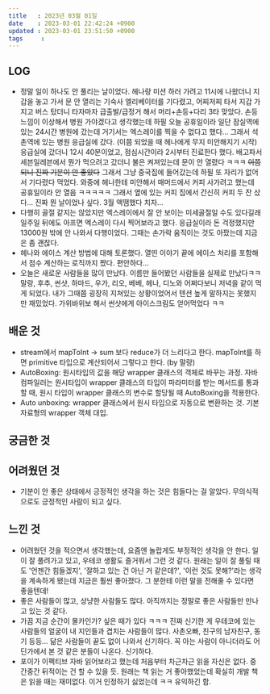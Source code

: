 ```yaml
---
title   : 2023년 03월 01일
date    : 2023-03-01 22:42:24 +0900
updated : 2023-03-01 23:51:50 +0900
tags     : 
---
```

## LOG
- 정말 일이 하나도 안 풀리는 날이었다. 헤나랑 미션 하러 가려고 11시에 나왔더니 지갑을 놓고 가서 문 안 열리는 기숙사 엘리베이터를 기다렸고, 어찌저찌 타서 지갑 가지고 버스 탔더니 타자마자 급출발/급정거 해서 머리+손등+다리 3타 맞았다. 손등 느낌이 이상해서 병원 가야겠다고 생각했는데 하필 오늘 공휴일이라 일단 잠실역에 있는 24시간 병원에 갔는데 거기서는 엑스레이를 찍을 수 없다고 했다... 그래서 석촌역에 있는 병원 응급실에 갔다. (이쯤 되었을 때 헤나에게 무지 미안해지기 시작) 응급실에 갔더니 12시 40분이었고, 점심시간이라 2시부터 진료한다 했다. 배고파서 세븐일레븐에서 뭔가 먹으려고 갔더니 불은 켜져있는데 문이 안 열렸다 ㅋㅋㅋ ~~이쯤되니 진짜 기분이 안 좋았다~~ 그래서 그냥 중국집에 들어갔는데 하필 또 자리가 없어서 기다렸다 먹었다. 와중에 헤나한테 미안해서 매머드에서 커피 사가려고 했는데 공휴일이라 안 열음 ㅋㅋㅋㅋㅋ 그래서 옆에 있는 커피 집에서 간신히 커피 두 잔 샀다... 진짜 뭔 날이었나 싶다. 3월 액땜했다 치자...
- 다행히 골절 같지는 않았지만 엑스레이에서 잘 안 보이는 미세골절일 수도 있다길래 일주일 뒤에도 아프면 엑스레이 다시 찍어보라고 했다. 응급실이라 돈 걱정했지만 13000원 밖에 안 나와서 다행이었다. 그때는 손가락 움직이는 것도 아팠는데 지금은 좀 괜찮다.
- 헤나와 에이스 계산 방법에 대해 토론했다. 열띤 이야기 끝에 에이스 처리를 포함해서 점수 계산하는 로직까지 짰다. 편안하다...
- 오늘은 새로운 사람들을 많이 만났다. 이름만 들어봤던 사람들을 실제로 만났다ㅋㅋ 말랑, 후추, 썬샷, 하마드, 우가, 리오, 베베, 헤나, 디노와 어쩌다보니 저녁을 같이 먹게 되었다. 내가 그때쯤 굉장히 지쳐있는 상황이었어서 텐션 높게 말하지는 못했지만 재밌었다. 가위바위보 해서 썬샷에게 아이스크림도 얻어먹었다 ㅋㅋ

## 배운 것
- stream에서 mapToInt -> sum 보다 reduce가 더 느리다고 한다. mapToInt를 하면 primitive 타입으로 계산되어서 그렇다고 한다. (by 말랑)
- AutoBoxing: 원시타입의 값을 해당 wrapper 클래스의 객체로 바꾸는 과정. 자바 컴파일러는 원시타입이 wrapper 클래스의 타입이 파라미터를 받는 메서드를 통과할 때, 원시 타입이 wrapper 클래스의 변수로 할당될 때 AutoBoxing을 적용한다.
- Auto unboxing: wrapper 클래스에서 원시 타입으로 자동으로 변환하는 것. 기본 자료형의 wrapper 객체 대입.

## 궁금한 것

## 어려웠던 것
- 기분이 안 좋은 상태에서 긍정적인 생각을 하는 것은 힘들다는 걸 알았다. 무의식적으로도 긍정적인 사람이 되고 싶다.

## 느낀 것
- 어려웠던 것을 적으면서 생각했는데, 요즘엔 놀랍게도 부정적인 생각을 안 한다. 일이 잘 풀려가고 있고, 우테코 생활도 즐거워서 그런 것 같다. 원래는 일이 잘 풀릴 때도 '언젠간 힘들겠지', '잘하고 있는 건 아닌 거 같은데?', '이런 것도 못해?'라는 생각을 계속하게 됐는데 지금은 훨씬 좋아졌다. 그 분한테 이런 말을 전해줄 수 있다면 좋을텐데!
- 좋은 사람들이 많고, 상냥한 사람들도 많다. 아직까지는 정말로 좋은 사람들만 만나고 있는 것 같다.
- 가끔 지금 순간이 몰카인가? 싶은 때가 있다 ㅋㅋㅋ 진짜 신기한 게 우테코에 있는 사람들의 얼굴이 내 지인들과 겹치는 사람들이 많다. 사촌오빠, 친구의 남자친구, 동기 등등... 닮은 사람들이 끝도 없이 나와서 신기하다. 꼭 아는 사람이 아니더라도 어딘가에서 본 것 같은 분들이 나온다. 신기하다.
- 포이가 이펙티브 자바 읽어보라고 했는데 처음부터 차근차근 읽을 자신은 없다. 중간중간 뒤적이는 건 할 수 있을 듯. 원래는 책 읽는 거 좋아했었는데 확실히 개발 책은 읽을 때는 재미없다. 이거 인정하기 싫었는데 ㅋㅋ 유익하긴 함.
